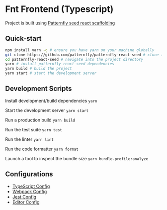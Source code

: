 # Fnt Frontend (Typescript)

Project is built using [Patternfly seed react scaffolding](https://github.com/patternfly/patternfly-react-seed)

## Quick-start
```bash
npm install yarn -g # ensure you have yarn on your machine globally
git clone https://github.com/patternfly/patternfly-react-seed # clone the project
cd patternfly-react-seed # navigate into the project directory
yarn # install patternfly-react-seed dependencies
yarn build # build the project
yarn start # start the development server
```
## Development Scripts

Install development/build dependencies
`yarn`

Start the development server
`yarn start`

Run a production build
`yarn build`

Run the test suite
`yarn test`

Run the linter
`yarn lint`

Run the code formatter
`yarn format`

Launch a tool to inspect the bundle size
`yarn bundle-profile:analyze`

## Configurations
* [TypeScript Config](./tsconfig.json)
* [Webpack Config](./webpack.common.js)
* [Jest Config](./jest.config.js)
* [Editor Config](./.editorconfig)
